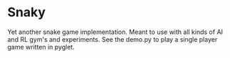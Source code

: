 # Snaky

Yet another snake game implementation. Meant to use with all kinds of AI and RL gym's and experiments. See the demo.py to play a single player game written in pyglet.

